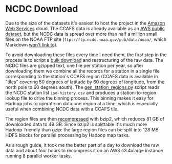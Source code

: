 # NCDC Download

Due to the size of the datasets it's easiest to host the project in the
[Amazon Web Services](http://aws.amazon.com/) cloud. The CCAFS data is already
available as an
[AWS public dataset](http://aws.amazon.com/datasets/0241269495883982), but the
NCDC data is spread over more than half a million small files on the NOAA FTP
site (`ftp://ftp.ncdc.noaa.gov/pub/data/noaa/`, which Markdown
[won't link to](https://github.com/jch/html-pipeline/issues/187)).

To avoid downloading
these files every time I need them, the first step in the process is to
script a [bulk download](ncdc_download.sh) and restructuring of the raw data.
The NCDC files are
gzipped text, one file per station per year, so after downloading them we
combine all the records for a station in a single file corresponding to the
station's CCAFS region (CCAFS data is available in "tiles" covering 50 degrees
of latitude by 60 degrees of longitude, from the north pole to 60 degrees
south). The [gen\_station\_regions.py](gen\_station\_regions.py)
script reads the NCDC station list `isd-history.csv` and produces a
station-to-region lookup file to drive the binning process. This binning makes
it easy for Hadoop jobs to operate on data one region at a time, which is
especially useful when combining NCDC data with a CCAFS tile.

The region files are then [recompressed](ncdc_recompress.py) with bzip2,
which reduces 81 GB of downloaded data to 49 GB. Since bzip2 is splittable it's
much more Hadoop-friendly than gzip: the large region files can be split into
128 MB HDFS blocks for parallel processing by Hadoop map tasks.

As a rough guide, it took me the better part of a day to download the raw
data and about four hours to recompress it on an AWS c3.4xlarge instance
running 8 parallel worker tasks.
